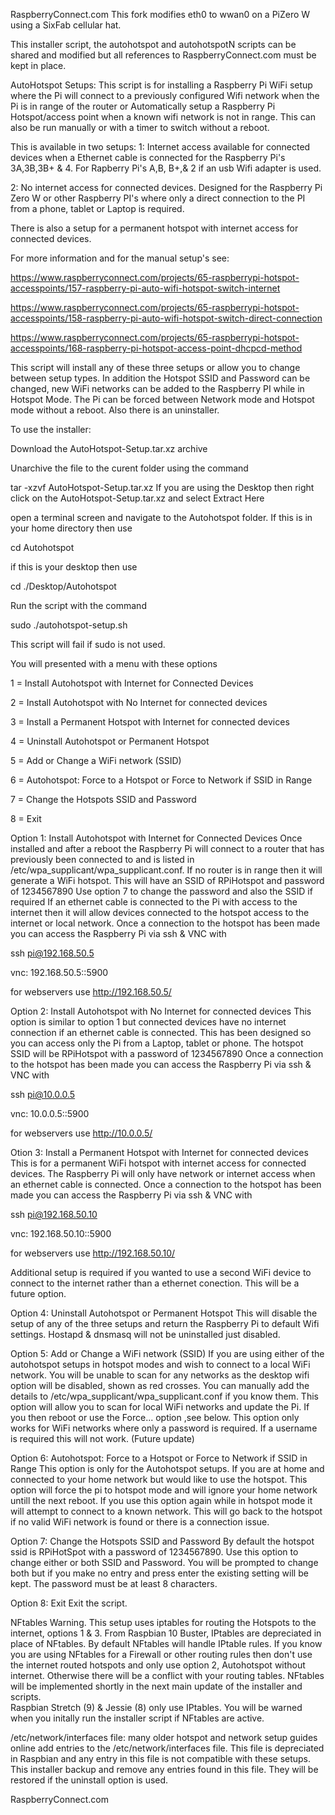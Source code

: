 RaspberryConnect.com
This fork modifies eth0 to wwan0 on a PiZero W using a SixFab cellular hat.

This installer script, the autohotspot and autohotspotN scripts can be shared and modified but all references to RaspberryConnect.com must be kept in place.

AutoHotspot Setups:
This script is for installing a Raspberry Pi WiFi setup where the Pi will connect to a previously configured Wifi network when the Pi is in range of the router or Automatically setup a Raspberry Pi Hotspot/access point when a known wifi network is not in range.
This can also be run manually or with a timer to switch without a reboot.

This is available in two setups:
1: Internet access available for connected devices when a Ethernet cable is connected for the Raspberry Pi's 3A,3B,3B+ & 4. For Rapberry Pi's A,B, B+,& 2 if an usb Wifi adapter is used.

2: No internet access for connected devices. Designed for the Raspberry Pi Zero W or other Raspberry PI's where only a direct connection to the PI from a phone, tablet or Laptop is required.

There is also a setup for a permanent hotspot with internet access for connected devices.

For more information and for the manual setup's see:

https://www.raspberryconnect.com/projects/65-raspberrypi-hotspot-accesspoints/157-raspberry-pi-auto-wifi-hotspot-switch-internet

https://www.raspberryconnect.com/projects/65-raspberrypi-hotspot-accesspoints/158-raspberry-pi-auto-wifi-hotspot-switch-direct-connection

https://www.raspberryconnect.com/projects/65-raspberrypi-hotspot-accesspoints/168-raspberry-pi-hotspot-access-point-dhcpcd-method

This script will install any of these three setups or allow you to change between setup types.
In addition the Hotspot SSID and Password can be changed, new WiFi networks can be added to the Raspberry PI while in Hotspot Mode. The Pi can be forced between Network mode and Hotspot mode without a reboot. Also there is an uninstaller.

To use the installer:

Download the AutoHotspot-Setup.tar.xz archive 

Unarchive the file to the curent folder using the command

tar -xzvf AutoHotspot-Setup.tar.xz
If you are using the Desktop then right click on the AutoHotspot-Setup.tar.xz and select Extract Here

open a terminal screen and navigate to the Autohotspot folder. If this is in your home directory then use 

cd Autohotspot

if this is your desktop then use 

cd ./Desktop/Autohotspot

Run the script with the command

sudo ./autohotspot-setup.sh

This script will fail if sudo is not used.

You will presented with a menu with these options

 1 = Install Autohotspot with Internet for Connected Devices
 
 2 = Install Autohotspot with No Internet for connected devices
 
 3 = Install a Permanent Hotspot with Internet for connected devices
 
 4 = Uninstall Autohotspot or Permanent Hotspot
 
 5 = Add or Change a WiFi network (SSID)
 
 6 = Autohotspot: Force to a Hotspot or Force to Network if SSID in Range
 
 7 = Change the Hotspots SSID and Password
 
 8 = Exit


Option 1: Install Autohotspot with Internet for Connected Devices 
Once installed and after a reboot the Raspberry Pi will connect to a router that has previously been connected to and is listed in /etc/wpa_supplicant/wpa_supplicant.conf. If no router is in range then it will generate a WiFi hotspot.
This will have an SSID of RPiHotspot and password of 1234567890
Use option 7 to change the password and also the SSID if required
If an ethernet cable is connected to the Pi with access to the internet then it will allow devices connected to the hotspot access to the internet or local network.
Once a connection to the hotspot has been made you can access the Raspberry Pi via ssh & VNC with

ssh pi@192.168.50.5

vnc: 192.168.50.5::5900

for webservers use http://192.168.50.5/

Option 2: Install Autohotspot with No Internet for connected devices
This option is similar to option 1 but connected devices have no internet connection if an ethernet cable is connected. 
This has been designed so you can access only the Pi from a Laptop, tablet or phone.
The hotspot SSID will be RPiHotspot with a password of 1234567890
Once a connection to the hotspot has been made you can access the Raspberry Pi via ssh & VNC with

ssh pi@10.0.0.5

vnc: 10.0.0.5::5900

for webservers use http://10.0.0.5/

Otion 3: Install a Permanent Hotspot with Internet for connected devices
This is for a permanent WiFi hotspot with internet access for connected devices.
The Raspberry Pi will only have network or internet access when an ethernet cable is connected.
Once a connection to the hotspot has been made you can access the Raspberry Pi via ssh & VNC with

ssh pi@192.168.50.10

vnc: 192.168.50.10::5900

for webservers use http://192.168.50.10/

Additional setup is required if you wanted to use a second WiFi device to connect to the internet rather than a ethernet conection. This will be a future option.

Option 4: Uninstall Autohotspot or Permanent Hotspot
This will disable the setup of any of the three setups and return the Raspberry Pi to default Wifi settings.
Hostapd & dnsmasq will not be uninstalled just disabled.

Option 5: Add or Change a WiFi network (SSID)
If you are using either of the autohotspot setups in hotspot modes and wish to connect to a local WiFi network. You will be unable to scan for any networks as the desktop wifi option will be disabled, shown as red crosses. You can manually add the details to /etc/wpa_supplicant/wpa_supplicant.conf if you know them. 
This option will allow you to scan for local WiFi networks and update the Pi. If you then reboot or use the Force... option ,see below. 
This option only works for WiFi networks where only a password is required. If a username is required this will not work. (Future update)

Option 6: Autohotspot: Force to a Hotspot or Force to Network if SSID in Range
This option is only for the Autohotspot setups.
If you are at home and connected to your home network but would like to use the hotspot. This option will force the pi to hotspot mode and will ignore your home network untill the next reboot. If you use this option again while in hotspot mode it will attempt to connect to a known network. This will go back to the hotspot if no valid WiFi network is found or there is a connection issue.
 
Option 7: Change the Hotspots SSID and Password
By default the hotspot ssid is RPiHotSpot with a password of 1234567890. Use this option to change either or both SSID and Password.
You will be prompted to change both but if you make no entry and press enter the existing setting will be kept.
The password must be at least 8 characters. 

Option 8: Exit
Exit the script.

 
NFtables Warning.
This setup uses iptables for routing the Hotspots to the internet, options 1 & 3. From Raspbian 10 Buster, IPtables are depreciated in place of NFtables. By default NFtables will handle IPtable rules. 
If you know you are using NFtables for a Firewall or other routing rules then don't use the internet routed hotspots and only use option 2, Autohotspot without internet. Otherwise there will be a conflict with your routing tables. 
NFtables will be implemented shortly in the next main update of the installer and scripts.    
Raspbian Stretch (9) & Jessie (8) only use IPtables.
You will be warned when you initally run the installer script if NFtables are active.

/etc/network/interfaces file:
many older hotspot and network setup guides online add entries to the /etc/network/interfaces file. This file is depreciated in Raspbian and any entry in this file is not compatible with these setups. This installer backup and remove any entries found in this file. They will be restored if the uninstall option is used.

RaspberryConnect.com
